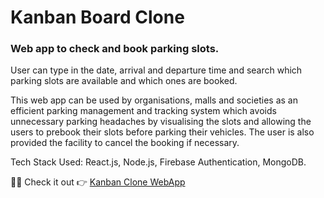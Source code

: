 <h1>Kanban Board Clone</h1>
<h3>Web app to check and book parking slots.</h3>
<p>User can type in the date, arrival and departure time and search which parking slots are available and which ones are booked.</p>
<p>This web app can be used by organisations, malls and societies as an efficient parking management and tracking system which avoids unnecessary parking headaches by visualising the slots and allowing the users to prebook their slots before parking their vehicles. The user is also provided the facility to cancel the booking if necessary.</p>
<p>Tech Stack Used: React.js, Node.js, Firebase Authentication, MongoDB.</p>

<span>🎉😋 Check it out 👉</span>
<a href="https://kanban-clone-five.vercel.app/" target="_blank">Kanban Clone WebApp</a>
